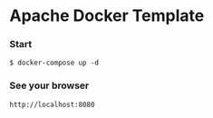 # Apache Docker Template

### Start
````
$ docker-compose up -d
````

### See your browser
````
http://localhost:8080
````
